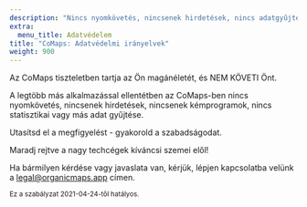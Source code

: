 ```yaml
---
description: "Nincs nyomkövetés, nincsenek hirdetések, nincs adatgyűjtés, nincs statisztikai adatgyűjtés, nincs kémprogram."
extra:
  menu_title: Adatvédelem
title: "CoMaps: Adatvédelmi irányelvek"
weight: 900
---
```


Az CoMaps tiszteletben tartja az Ön magánéletét, és NEM KÖVETI Önt.

A legtöbb más alkalmazással ellentétben az CoMaps-ben nincs
nyomkövetés, nincsenek hirdetések, nincsenek kémprogramok, nincs
statisztikai vagy más adat gyűjtése.

Utasítsd el a megfigyelést - gyakorold a szabadságodat.

Maradj rejtve a nagy techcégek kíváncsi szemei elől!

Ha bármilyen kérdése vagy javaslata van, kérjük, lépjen kapcsolatba velünk a
[legal@organicmaps.app](mailto:legal@organicmaps.app) címen.

<sub>Ez a szabályzat 2021-04-24-től hatályos.</sub>
